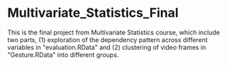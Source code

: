 # Multivariate_Statistics_Final
This is the final project from Multivariate Statistics course, which include two parts, (1) exploration of the dependency pattern across different variables in "evaluation.RData" and (2) clustering of video frames in "Gesture.RData" into different groups.
